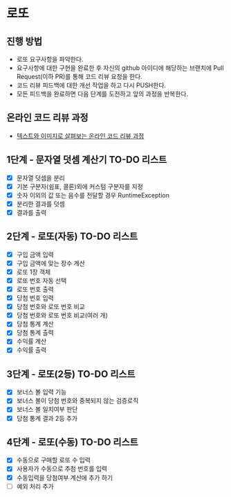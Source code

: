 # 로또
## 진행 방법
* 로또 요구사항을 파악한다.
* 요구사항에 대한 구현을 완료한 후 자신의 github 아이디에 해당하는 브랜치에 Pull Request(이하 PR)를 통해 코드 리뷰 요청을 한다.
* 코드 리뷰 피드백에 대한 개선 작업을 하고 다시 PUSH한다.
* 모든 피드백을 완료하면 다음 단계를 도전하고 앞의 과정을 반복한다.

## 온라인 코드 리뷰 과정
* [텍스트와 이미지로 살펴보는 온라인 코드 리뷰 과정](https://github.com/next-step/nextstep-docs/tree/master/codereview)

## 1단계 - 문자열 덧셈 계산기 TO-DO 리스트

- [x] 문자열 덧셈을 분리
- [x] 기본 구분자(쉼표, 콜론)외에 커스텀 구분자를 지정
- [x] 숫자 이외의 값 또는 음수를 전달할 경우 RuntimeException
- [x] 분리한 결과를 덧셈
- [x] 결과를 출력

## 2단계 - 로또(자동) TO-DO 리스트

- [x] 구입 금액 입력
- [x] 구입 금액에 맞는 장수 계산
- [x] 로또 1장 객체
- [x] 로또 번호 자동 선택
- [x] 로또 번호 출력
- [x] 당첨 번호 입력
- [x] 당첨 번호와 로또 번호 비교
- [x] 당첨 번호와 로또 번호 비교(여러 개)
- [x] 당첨 통계 계산
- [x] 당첨 통계 출력 
- [x] 수익률 계산
- [x] 수익률 출력

## 3단계 - 로또(2등) TO-DO 리스트

- [x] 보너스 볼 입력 기능
- [x] 보너스 볼이 당첨 번호와 중복되지 않는 검증로직
- [x] 보너스 볼 일치여부 판단
- [x] 당첨 통계 결과 2등 추가

## 4단계 - 로또(수동) TO-DO 리스트

- [x] 수동으로 구매할 로또 수 입력
- [x] 사용자가 수동으로 추첨 번호를 입력
- [x] 수동입력을 당첨여부 계산에 추가 하기
- [ ] 예외 처리 추가
